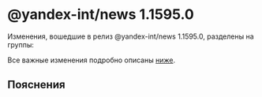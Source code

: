 # @yandex-int/news 1.1595.0

<!-- ЧЕЛОВЕЧЕСКОЕ ВСТУПЛЕНИЕ -->

Изменения, вошедшие в релиз @yandex-int/news 1.1595.0, разделены на группы:

Все важные изменения подробно описаны [ниже](#Пояснения).

## Пояснения

